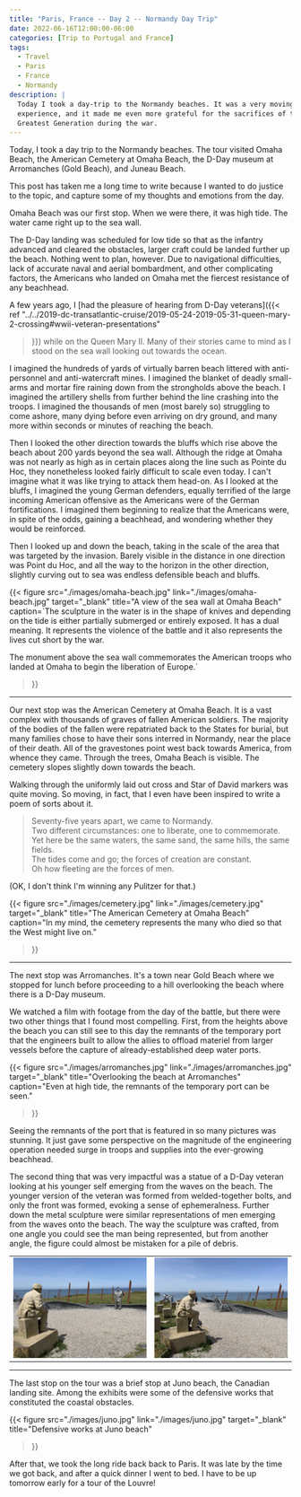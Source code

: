 ```yaml
---
title: "Paris, France -- Day 2 -- Normandy Day Trip"
date: 2022-06-16T12:00:00-06:00
categories: [Trip to Portugal and France]
tags:
  - Travel
  - Paris
  - France
  - Normandy
description: |
  Today I took a day-trip to the Normandy beaches. It was a very moving
  experience, and it made me even more grateful for the sacrifices of the
  Greatest Generation during the war.
---
```


Today, I took a day trip to the Normandy beaches. The tour visited Omaha Beach,
the American Cemetery at Omaha Beach, the D-Day museum at Arromanches (Gold
Beach), and Juneau Beach.

This post has taken me a long time to write because I wanted to do justice to
the topic, and capture some of my thoughts and emotions from the day.

Omaha Beach was our first stop. When we were there, it was high tide. The water
came right up to the sea wall.

The D-Day landing was scheduled for low tide so that as the infantry advanced
and cleared the obstacles, larger craft could be landed further up the beach.
Nothing went to plan, however. Due to navigational difficulties, lack of
accurate naval and aerial bombardment, and other complicating factors, the
Americans who landed on Omaha met the fiercest resistance of any beachhead.

A few years ago, I [had the pleasure of hearing from D-Day veterans]({{< ref
"../../2019-dc-transatlantic-cruise/2019-05-24-2019-05-31-queen-mary-2-crossing#wwii-veteran-presentations"
>}}) while on the Queen Mary II. Many of their stories came to mind as I stood
on the sea wall looking out towards the ocean.

I imagined the hundreds of yards of virtually barren beach littered with
anti-personnel and anti-watercraft mines. I imagined the blanket of deadly
small-arms and mortar fire raining down from the strongholds above the beach. I
imagined the artillery shells from further behind the line crashing into the
troops. I imagined the thousands of men (most barely so) struggling to come
ashore, many dying before even arriving on dry ground, and many more within
seconds or minutes of reaching the beach.

Then I looked the other direction towards the bluffs which rise above the beach
about 200 yards beyond the sea wall. Although the ridge at Omaha was not nearly
as high as in certain places along the line such as Pointe du Hoc, they
nonetheless looked fairly difficult to scale even today. I can't imagine what it
was like trying to attack them head-on. As I looked at the bluffs, I imagined
the young German defenders, equally terrified of the large incoming American
offensive as the Americans were of the German fortifications. I imagined them
beginning to realize that the Americans were, in spite of the odds, gaining a
beachhead, and wondering whether they would be reinforced.

Then I looked up and down the beach, taking in the scale of the area that was
targeted by the invasion. Barely visible in the distance in one direction was
Point du Hoc, and all the way to the horizon in the other direction, slightly
curving out to sea was endless defensible beach and bluffs.

{{< figure 
      src="./images/omaha-beach.jpg"
      link="./images/omaha-beach.jpg"
      target="_blank"
      title="A view of the sea wall at Omaha Beach"
      caption=`The sculpture in the water is in the shape of knives and
        depending on the tide is either partially submerged or entirely exposed.
        It has a dual meaning. It represents the violence of the battle and it
        also represents the lives cut short by the war.

The monument above the sea wall commemorates the American troops who landed at
Omaha to begin the liberation of Europe.`
>}}

---------

Our next stop was the American Cemetery at Omaha Beach. It is a vast complex
with thousands of graves of fallen American soldiers. The majority of the bodies
of the fallen were repatriated back to the States for burial, but many families
chose to have their sons interred in Normandy, near the place of their death.
All of the gravestones point west back towards America, from whence they came.
Through the trees, Omaha Beach is visible. The cemetery slopes slightly down
towards the beach.

Walking through the uniformly laid out cross and Star of David markers was quite
moving. So moving, in fact, that I even have been inspired to write a poem of
sorts about it.

> Seventy-five years apart, we came to Normandy.<br/>
> Two different circumstances: one to liberate, one to commemorate.<br/>
> Yet here be the same waters, the same sand, the same hills, the same fields.<br/>
> The tides come and go; the forces of creation are constant.<br/>
> Oh how fleeting are the forces of men.

(OK, I don't think I'm winning any Pulitzer for that.)

{{< figure 
      src="./images/cemetery.jpg"
      link="./images/cemetery.jpg"
      target="_blank"
      title="The American Cemetery at Omaha Beach"
      caption="In my mind, the cemetery represents the many who died so that the West might live on."
>}}

---------

The next stop was Arromanches. It's a town near Gold Beach where we stopped for
lunch before proceeding to a hill overlooking the beach where there is a D-Day
museum.

We watched a film with footage from the day of the battle, but there were two
other things that I found most compelling. First, from the heights above the
beach you can still see to this day the remnants of the temporary port that the
engineers built to allow the allies to offload materiel from larger vessels
before the capture of already-established deep water ports.

{{< figure 
      src="./images/arromanches.jpg"
      link="./images/arromanches.jpg"
      target="_blank"
      title="Overlooking the beach at Arromanches"
      caption="Even at high tide, the remnants of the temporary port can be seen."
>}}

Seeing the remnants of the port that is featured in so many pictures was
stunning. It just gave some perspective on the magnitude of the engineering
operation needed surge in troops and supplies into the ever-growing beachhead.

The second thing that was very impactful was a statue of a D-Day veteran looking
at his younger self emerging from the waves on the beach. The younger version of
the veteran was formed from welded-together bolts, and only the front was
formed, evoking a sense of ephemeralness. Further down the metal sculpture were
similar representations of men emerging from the waves onto the beach. The way
the sculpture was crafted, from one angle you could see the man being
represented, but from another angle, the figure could almost be mistaken for a
pile of debris.

<center>
<table class="gallery">
  <tr>
    <td>
      <a href="./images/veteran1.jpg" target="_blank">
        <img src="./images/veteran1.jpg" />
      </a>
    </td>
    <td>
      <a href="./images/veteran2.jpg" target="_blank">
        <img src="./images/veteran2.jpg" />
      </a>
    </td>
  </tr>
</table>
</center>

---------

The last stop on the tour was a brief stop at Juno beach, the Canadian landing
site. Among the exhibits were some of the defensive works that constituted the
coastal obstacles.

{{< figure 
      src="./images/juno.jpg"
      link="./images/juno.jpg"
      target="_blank"
      title="Defensive works at Juno beach"
>}}

After that, we took the long ride back back to Paris. It was late by the time we
got back, and after a quick dinner I went to bed. I have to be up tomorrow early
for a tour of the Louvre!
